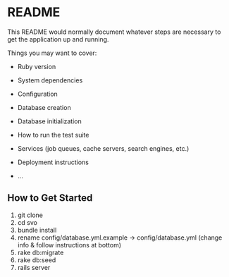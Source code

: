 # README

This README would normally document whatever steps are necessary to get the
application up and running.

Things you may want to cover:

* Ruby version

* System dependencies

* Configuration

* Database creation

* Database initialization

* How to run the test suite

* Services (job queues, cache servers, search engines, etc.)

* Deployment instructions

* ...

## How to Get Started

1. git clone
2. cd svo
3. bundle install
4. rename config/database.yml.example -> config/database.yml (change info & follow instructions at bottom)
5. rake db:migrate
6. rake db:seed
7. rails server
